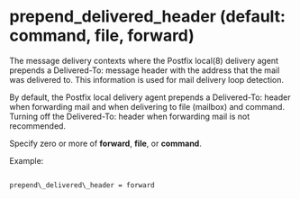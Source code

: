 # prepend_delivered_header (default: command, file, forward)
 The message delivery contexts where the Postfix local(8) delivery
agent prepends a Delivered-To: message header with the address
that the mail was delivered to. This information is used for mail
delivery loop detection. 



By default, the Postfix local delivery agent prepends a Delivered-To:
header when forwarding mail and when delivering to file (mailbox)
and command. Turning off the Delivered-To: header when forwarding
mail is not recommended.




Specify zero or more of **forward**, **file**, or **command**.




Example:




```

prepend\_delivered\_header = forward

```

